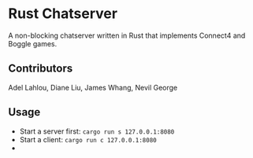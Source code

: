 # Rust Chatserver
A non-blocking chatserver written in Rust that implements Connect4 and Boggle games.

## Contributors
Adel Lahlou, Diane Liu, James Whang, Nevil George

## Usage

* Start a server first: `cargo run s 127.0.0.1:8080`
* Start a client: `cargo run c 127.0.0.1:8080`
* 

